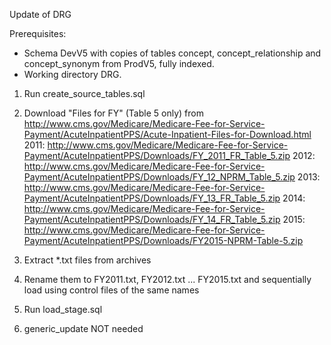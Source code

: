 Update of DRG

Prerequisites:
- Schema DevV5 with copies of tables concept, concept_relationship and concept_synonym from ProdV5, fully indexed. 
- Working directory DRG.

1. Run create_source_tables.sql
2. Download "Files for FY" (Table 5 only) from http://www.cms.gov/Medicare/Medicare-Fee-for-Service-Payment/AcuteInpatientPPS/Acute-Inpatient-Files-for-Download.html
2011: http://www.cms.gov/Medicare/Medicare-Fee-for-Service-Payment/AcuteInpatientPPS/Downloads/FY_2011_FR_Table_5.zip
2012: http://www.cms.gov/Medicare/Medicare-Fee-for-Service-Payment/AcuteInpatientPPS/Downloads/FY_12_NPRM_Table_5.zip
2013: http://www.cms.gov/Medicare/Medicare-Fee-for-Service-Payment/AcuteInpatientPPS/Downloads/FY_13_FR_Table_5.zip
2014: http://www.cms.gov/Medicare/Medicare-Fee-for-Service-Payment/AcuteInpatientPPS/Downloads/FY_14_FR_Table_5.zip
2015: http://www.cms.gov/Medicare/Medicare-Fee-for-Service-Payment/AcuteInpatientPPS/Downloads/FY2015-NPRM-Table-5.zip

3. Extract *.txt files from archives
4. Rename them to FY2011.txt, FY2012.txt ... FY2015.txt and sequentially load using control files of the same names
5. Run load_stage.sql
6. generic_update NOT needed

 